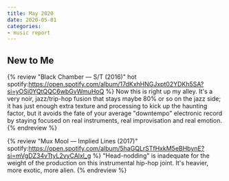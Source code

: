 ```yaml
---
title: May 2020
date: 2020-05-01
categories:
- music report
---
```


## New to Me

{% review "Black Chamber — S/T (2016)" hot
  spotify:https://open.spotify.com/album/17dKxhHNGJxpt02YDKh5SA?si=yOSi0YQtQQC6wbGvWmuHoQ
%}
  Now this is right up my alley. It's a very noir, jazz/trip-hop fusion that stays maybe 80% or so on the jazz side; it has just enough extra texture and processing to kick up the haunting factor, but it avoids the fate of your average "downtempo" electronic record by staying focused on real instruments, real improvisation and real emotion.
{% endreview %}

{% review "Mux Mool — Implied Lines (2017)"
  spotify:https://open.spotify.com/album/5haGQLrSTfHxkM5eBHbynE?si=mVgDZ34vTtyL2vyCAlxl_g
%}
  "Head-nodding" is inadequate for the weight of the production on this instrumental hip-hop joint. It's heavier, more exotic, more alien.
{% endreview %}
